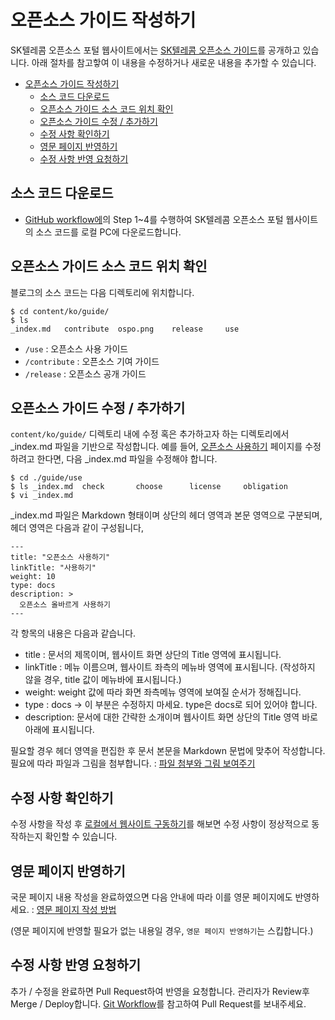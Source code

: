 # 오픈소스 가이드 작성하기

SK텔레콤 오픈소스 포털 웹사이트에서는 [SK텔레콤 오픈소스 가이드](https://sktelecom.github.io/guide/)를 공개하고 있습니다. 아래 절차를 참고핳여 이 내용을 수정하거나 새로운 내용을 추가할 수 있습니다.

- [오픈소스 가이드 작성하기](#오픈소스-가이드-작성하기)
  - [소스 코드 다운로드](#소스-코드-다운로드)
  - [오픈소스 가이드 소스 코드 위치 확인](#오픈소스-가이드-소스-코드-위치-확인)
  - [오픈소스 가이드 수정 / 추가하기](#오픈소스-가이드-수정--추가하기)
  - [수정 사항 확인하기](#수정-사항-확인하기)
  - [영문 페이지 반영하기](#영문-페이지-반영하기)
  - [수정 사항 반영 요청하기](#수정-사항-반영-요청하기)


## 소스 코드 다운로드

* [GitHub workflow에](./github-workflow.md)의 Step 1~4를 수행하여 SK텔레콤 오픈소스 포털 웹사이트의 소스 코드를 로컬 PC에 다운로드합니다. 

## 오픈소스 가이드 소스 코드 위치 확인

블로그의 소스 코드는 다음 디렉토리에 위치합니다. 

```
$ cd content/ko/guide/
$ ls
_index.md	contribute	ospo.png	release		use
```

* `/use` : 오픈소스 사용 가이드
* `/contribute` : 오픈소스 기여 가이드
* `/release` : 오픈소스 공개 가이드

## 오픈소스 가이드 수정 / 추가하기

`content/ko/guide/` 디렉토리 내에 수정 혹은 추가하고자 하는 디렉토리에서 _index.md 파일을 기반으로 작성합니다. 예를 들어, [오픈소스 사용하기](https://sktelecom.github.io/guide/use/) 페이지를 수정하려고 한다면, 다음 _index.md 파일을 수정해야 합니다. 

```
$ cd ./guide/use
$ ls _index.md	check		choose		license		obligation
$ vi _index.md

```

_index.md 파일은 Markdown 형태이며 상단의 헤더 영역과 본문 영역으로 구분되며, 헤더 영역은 다음과 같이 구성됩니다,

```
---
title: "오픈소스 사용하기"
linkTitle: "사용하기"
weight: 10
type: docs
description: >
  오픈소스 올바르게 사용하기
---
```

각 항목의 내용은 다음과 같습니다.

* title : 문서의 제목이며, 웹사이트 화면 상단의 Title 영역에 표시됩니다.
* linkTitle : 메뉴 이름으며, 웹사이트 좌측의 메뉴바 영역에 표시됩니다. (작성하지 않을 경우, title 값이 메뉴바에 표시됩니다.)
* weight: weight 값에 따라 화면 좌측메뉴 영역에 보여질 순서가 정해집니다.
* type : docs -> 이 부분은 수정하지 마세요. type은 docs로 되어 있어야 합니다.
* description: 문서에 대한 간략한 소개이며 웹사이트 화면 상단의 Title 영역 바로 아래에 표시됩니다. 

필요할 경우 헤더 영역을 편집한 후 문서 본문을 Markdown 문법에 맞추어 작성합니다. 필요에 따라 파일과 그림을 첨부합니다. : [파일 첨부와 그림 보여주기](./attach-file-image.md)

## 수정 사항 확인하기

수정 사항을 작성 후 [로컬에서 웹사이트 구동하기](./local-website-server.md)를 해보면 수정 사항이 정상적으로 동작하는지 확인할 수 있습니다. 

## 영문 페이지 반영하기

국문 페이지 내용 작성을 완료하였으면 다음 안내에 따라 이를 영문 페이지에도 반영하세요. : [영문 페이지 작성 방법](multi-language.md)

(영문 페이지에 반영할 필요가 없는 내용일 경우, `영문 페이지 반영하기`는 스킵합니다.)

## 수정 사항 반영 요청하기

추가 / 수정을 완료하면 Pull Request하여 반영을 요청합니다. 관리자가 Review후 Merge / Deploy합니다. [Git Workflow](./github-workflow.md)를 참고하여 Pull Request를 보내주세요. 

